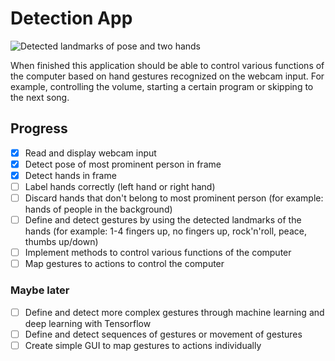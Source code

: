 # Detection App

![Detected landmarks of pose and two hands](https://media0.giphy.com/media/d5IpjJCpiTk6D24aJm/giphy.gif?cid=790b76115c292d939a419c054fed8c687d3e38de63665815&rid=giphy.gif)

When finished this application should be able to control various functions of the computer based on hand gestures recognized on the webcam input. For example, controlling the volume, starting a certain program or skipping to the next song.

## Progress
- [x] Read and display webcam input
- [x] Detect pose of most prominent person in frame
- [x] Detect hands in frame
- [ ] Label hands correctly (left hand or right hand)
- [ ] Discard hands that don't belong to most prominent person (for example: hands of people in the background)
- [ ] Define and detect gestures by using the detected landmarks of the hands (for example: 1-4 fingers up, no fingers up, rock'n'roll, peace, thumbs up/down)
- [ ] Implement methods to control various functions of the computer
- [ ] Map gestures to actions to control the computer

### Maybe later
- [ ] Define and detect more complex gestures through machine learning and deep learning with Tensorflow
- [ ] Define and detect sequences of gestures or movement of gestures
- [ ] Create simple GUI to map gestures to actions individually
